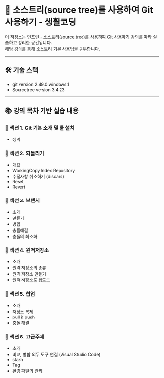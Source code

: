 # 📘 소스트리(source tree)를 사용하여 Git 사용하기 - 생활코딩

이 저장소는 [인프런 - 소스트리(source tree)를 사용하여 Git 사용하기](https://www.inflearn.com/course/git-%EA%B0%95%EC%A2%8C-%EC%83%9D%ED%99%9C%EC%BD%94%EB%94%A9/dashboard) 강의를 따라 실습하고 정리한 공간입니다.  
해당 강의를 통해 소스트리 기본 사용법을 공부합니다.

---

## 🛠 기술 스택

- git version 2.49.0.windows.1
- Sourcetree version 3.4.23

---

## 📚 강의 목차 기반 실습 내용

### 📌 섹션 1. Git 기본 소개 및 툴 설치
- 생략

### 📌 섹션 2. 되돌리기
- 개요
- WorkingCopy Index Repository
- 수정사항 취소하기 (discard)
- Reset
- Revert
  
### 📌 섹션 3. 브랜치
- 소개
- 만들기
- 병합
- 충돌해결
- 충돌의 최소화
  
### 📌 섹션 4. 원격저장소
- 소개
- 원격 저장소의 종류
- 원격 저장소 만들기
- 원격 저장소로 업로드
  
### 📌 섹션 5. 협업
- 소개
- 저장소 복제
- pull & push
- 충돌 해결

### 📌 섹션 6. 고급주제
- 소개
- 비교, 병합 외두 도구 연결 (Visual Studio Code)
- stash
- Tag
- 환경 파일의 관리
